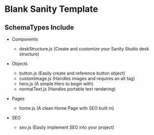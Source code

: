 # Blank Sanity Template

## SchemaTypes Include

- Components

  - deskStructure.js (Create and customize your Sanity Studio desk structure)

- Objects

  - button.js (Easily create and reference button object)
  - customImage.js (Handles images and requires an alt tag)
  - hero.js (A simple Hero to begin with)
  - normalText.js (Handles portable text rendering)

- Pages

  - home.js (A clean Home Page with SEO built in)

- SEO
  - seo.js (Easily implement SEO into your project)
